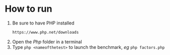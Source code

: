 # How to run

1. Be sure to have PHP installed
   ```
   https://www.php.net/downloads
   ```
2. Open the *Php* folder in a terminal
3. Type `php <nameofthetest>` to launch the benchmark, *eg* `php factors.php`

